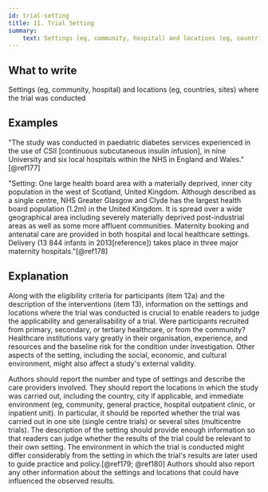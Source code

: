 ```yaml
---
id: trial-setting
title: 11. Trial Setting
summary:
    text: Settings (eg, community, hospital) and locations (eg, countries, sites) where the trial was conducted.
---
```


## What to write

Settings (eg, community, hospital) and locations (eg, countries, sites) where the trial was conducted

## Examples

"The study was conducted in paediatric diabetes services experienced in
the use of CSII \[continuous subcutaneous insulin infusion\], in nine
University and six local hospitals within the NHS in England and
Wales."[@ref177]

"Setting: One large health board area with a materially deprived, inner
city population in the west of Scotland, United Kingdom. Although
described as a single centre, NHS Greater Glasgow and Clyde has the
largest health board population (1.2m) in the United Kingdom. It is
spread over a wide geographical area including severely materially
deprived post-industrial areas as well as some more affluent
communities. Maternity booking and antenatal care are provided in both
hospital and local healthcare settings. Delivery (13 844 infants in
2013\[reference\]) takes place in three major maternity
hospitals."[@ref178]

## Explanation

Along with the eligibility criteria for participants (item 12a) and the
description of the interventions (item 13), information on the settings
and locations where the trial was conducted is crucial to enable readers
to judge the applicability and generalisability of a trial. Were
participants recruited from primary, secondary, or tertiary healthcare,
or from the community? Healthcare institutions vary greatly in their
organisation, experience, and resources and the baseline risk for the
condition under investigation. Other aspects of the setting, including
the social, economic, and cultural environment, might also affect a
study's external validity.

Authors should report the number and type of settings and describe the
care providers involved. They should report the locations in which the
study was carried out, including the country, city if applicable, and
immediate environment (eg, community, general practice, hospital
outpatient clinic, or inpatient unit). In particular, it should be
reported whether the trial was carried out in one site (single centre
trials) or several sites (multicentre trials). The description of the
setting should provide enough information so that readers can judge
whether the results of the trial could be relevant to their own setting.
The environment in which the trial is conducted might differ
considerably from the setting in which the trial's results are later
used to guide practice and policy.[@ref179; @ref180] Authors should
also report any other information about the settings and locations that
could have influenced the observed results.
